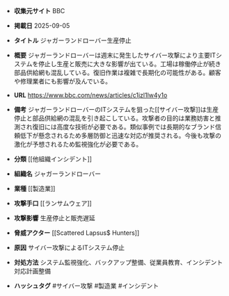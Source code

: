 - **収集元サイト**
BBC

- **掲載日**
2025-09-05

- **タイトル**
ジャガーランドローバー生産停止

- **概要**
ジャガーランドローバーは週末に発生したサイバー攻撃により主要ITシステムを停止し生産と販売に大きな影響が出ている。工場は稼働停止が続き部品供給網も混乱している。復旧作業は複雑で長期化の可能性がある。顧客や修理業者にも影響が及んでいる。

- **URL**
https://www.bbc.com/news/articles/c1jzl1lw4y1o

- **備考**
ジャガーランドローバーのITシステムを狙った[[サイバー攻撃]]は生産停止と部品供給網の混乱を引き起こしている。攻撃者の目的は業務妨害と推測され復旧には高度な技術が必要である。類似事例では長期的なブランド信頼低下が懸念されるため多層防御と迅速な対応が推奨される。今後も攻撃の激化が予想されるため監視強化が必要である。

- **分類**
[[他組織インシデント]]

- **組織名**
ジャガーランドローバー

- **業種**
[[製造業]]

- **攻撃手口**
[[ランサムウェア]]

- **攻撃影響**
生産停止と販売遅延

- **脅威アクター**
[[Scattered Lapsus$ Hunters]]

- **原因**
サイバー攻撃によるITシステム停止

- **対処方法**
システム監視強化、バックアップ整備、従業員教育、インシデント対応計画整備

- **ハッシュタグ**
#サイバー攻撃 #製造業 #インシデント
